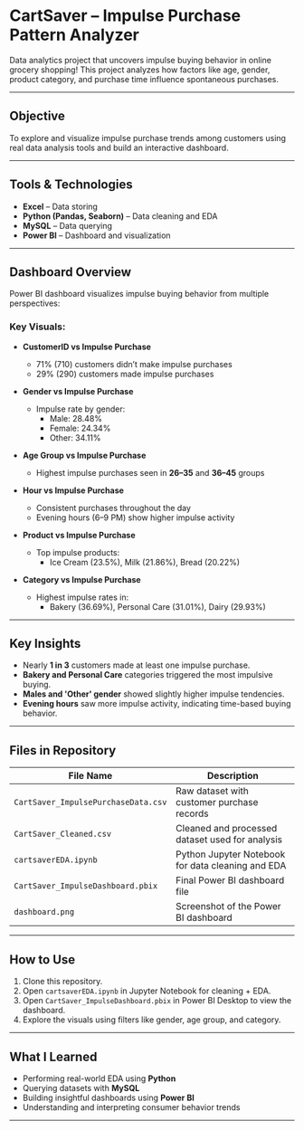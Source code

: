 #  CartSaver – Impulse Purchase Pattern Analyzer

Data analytics project that uncovers impulse buying behavior in online grocery shopping! This project analyzes how factors like age, gender, product category, and purchase time influence spontaneous purchases.

---

##  Objective

To explore and visualize impulse purchase trends among customers using real data analysis tools and build an interactive dashboard.

---

##  Tools & Technologies

- **Excel** – Data storing
-  **Python (Pandas, Seaborn)** – Data cleaning and EDA  
- **MySQL** – Data querying  
- **Power BI** – Dashboard and visualization  

---

##  Dashboard Overview

Power BI dashboard visualizes impulse buying behavior from multiple perspectives:

###  Key Visuals:

- **CustomerID vs Impulse Purchase**  
  - 71% (710) customers didn’t make impulse purchases  
  - 29% (290) customers made impulse purchases  

- **Gender vs Impulse Purchase**  
  - Impulse rate by gender:  
    - Male: 28.48%  
    - Female: 24.34%  
    - Other: 34.11%

- **Age Group vs Impulse Purchase**  
  - Highest impulse purchases seen in **26–35** and **36–45** groups  

- **Hour vs Impulse Purchase**  
  - Consistent purchases throughout the day  
  - Evening hours (6–9 PM) show higher impulse activity

- **Product vs Impulse Purchase**  
  - Top impulse products:  
    - Ice Cream (23.5%), Milk (21.86%), Bread (20.22%)

- **Category vs Impulse Purchase**  
  - Highest impulse rates in:  
    - Bakery (36.69%), Personal Care (31.01%), Dairy (29.93%)

---

##  Key Insights

- Nearly **1 in 3** customers made at least one impulse purchase.
- **Bakery and Personal Care** categories triggered the most impulsive buying.
- **Males and 'Other' gender** showed slightly higher impulse tendencies.
- **Evening hours** saw more impulse activity, indicating time-based buying behavior.

---

## Files in Repository

| File Name                          | Description                                         |
|-----------------------------------|-----------------------------------------------------|
| `CartSaver_ImpulsePurchaseData.csv` | Raw dataset with customer purchase records         |
| `CartSaver_Cleaned.csv`           | Cleaned and processed dataset used for analysis     |
| `cartsaverEDA.ipynb`              | Python Jupyter Notebook for data cleaning and EDA   |
| `CartSaver_ImpulseDashboard.pbix` | Final Power BI dashboard file                       |
| `dashboard.png`                   | Screenshot of the Power BI dashboard                |

---

##  How to Use

1. Clone this repository.
2. Open `cartsaverEDA.ipynb` in Jupyter Notebook for cleaning + EDA.
3. Open `CartSaver_ImpulseDashboard.pbix` in Power BI Desktop to view the dashboard.
4. Explore the visuals using filters like gender, age group, and category.

---

##  What I Learned

- Performing real-world EDA using **Python**
- Querying datasets with **MySQL**
- Building insightful dashboards using **Power BI**
- Understanding and interpreting consumer behavior trends

---


